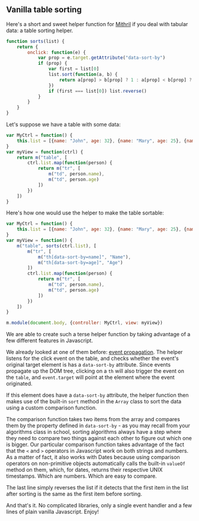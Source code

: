 ## Vanilla table sorting

Here's a short and sweet helper function for [Mithril](http://lhorie.github.io/mithril) if you deal with tabular data: a table sorting helper.

```javascript
function sorts(list) {
	return {
		onclick: function(e) {
			var prop = e.target.getAttribute("data-sort-by")
			if (prop) {
				var first = list[0]
				list.sort(function(a, b) {
					return a[prop] > b[prop] ? 1 : a[prop] < b[prop] ? -1 : 0
				})
				if (first === list[0]) list.reverse()
			}
		}
	}
}
```

Let's suppose we have a table with some data:

```javascript
var MyCtrl = function() {
	this.list = [{name: "John", age: 32}, {name: "Mary", age: 25}, {name: "Bob", age: 47}]
}
var myView = function(ctrl) {
	return m("table", [
		ctrl.list.map(function(person) {
			return m("tr", [
				m("td", person.name),
				m("td", person.age)
			])
		})
	])
}
```

Here's how one would use the helper to make the table sortable:

```javascript
var MyCtrl = function() {
	this.list = [{name: "John", age: 32}, {name: "Mary", age: 25}, {name: "Bob", age: 47}]
}
var myView = function() {
	m("table", sorts(ctrl.list), [
		m("tr", [
			m("th[data-sort-by=name]", "Name"),
			m("th[data-sort-by=age]", "Age")
		])
		ctrl.list.map(function(person) {
			return m("tr", [
				m("td", person.name),
				m("td", person.age)
			])
		})
	])
}

m.module(document.body, {controller: MyCtrl, view: myView})
```

We are able to create such a terse helper function by taking advantage of a few different features in Javascript.

We already looked at one of them before: [event propagation](asymmetrical-data-bindings.html). The helper listens for the click event on the table, and checks whether the event's original target element is has a `data-sort-by` attribute. Since events propagate up the DOM tree, clicking on a `th` will also trigger the event on the `table`, and `event.target` will point at the element where the event originated.

If this element does have a `data-sort-by` attribute, the helper function then makes use of the built-in `sort` method in the `Array` class to sort the data using a custom comparison function.

The comparison function takes two items from the array and compares them by the property defined in `data-sort-by` - as you may recall from your algorithms class in school, sorting algorithms always have a step where they need to compare two things against each other to figure out which one is bigger. Our particular comparison function takes advantage of the fact that the `<` and `>` operators in Javascript work on both strings and numbers. As a matter of fact, it also works with Dates because using comparison operators on non-primitive objects automatically calls the built-in `valueOf` method on them, which, for dates, returns their respective UNIX timestamps. Which are numbers. Which are easy to compare.

The last line simply reverses the list if it detects that the first item in the list after sorting is the same as the first item before sorting.

And that's it. No complicated libraries, only a single event handler and a few lines of plain vanilla Javascript. Enjoy!